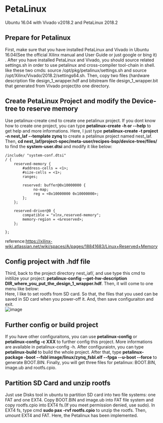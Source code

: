 # PetaLinux
Ubuntu 16.04 with Vivado v2018.2 and PetaLinux 2018.2
## Prepare for Petalinux
First, make sure that you have installed PetaLinux and Vivado in Ubuntu 16.04(See the official Xilinx manual and User Guide or just google or bing it) . After you have installed PetaLinux and Vivado, you should source related settings.sh in order to use petalinux and cross-compiler tool-chain in shell. like these two cmds: source /opt/pkg/petalinux/settings.sh and source /opt/Xilinx/Vivado/2018.2/settings64.sh. Then, copy two files (hardware description file design_1_wrapper.hdf and bitstream file design_1_wrapper.bit that generated from Vivado project)to one directory.  
## Create PetaLinux Project and modify the Device-tree to reserve memory
Use petalinux-create cmd to create one petalinux project. If you dont know how to create one project, you can type **petalinux-create -h or --help** to get help and more informations. Here, I just type **petalinux-create -t project -n nest_laf --template zynq** to create a petalinux project named nest_laf. Then, **cd nest_laf/project-spec/meta-user/recipes-bsp/device-tree/files/** to find the **system-user.dtsi** and modify it like below:
```
/include/ "system-conf.dtsi"
/ {
	reserved-memory {
		#address-cells = <1>;
		#size-cells = <1>;
		ranges;

		reserved: buffer@0x10000000 {
			 no-map;
			 reg = <0x10000000 0x10000000>;
		};
	};

	reserved-driver@0 {
		compatible = "xlnx,reserved-memory";
		memory-region = <&reserved>;
	};
	
};
```
reference:https://xilinx-wiki.atlassian.net/wiki/spaces/A/pages/18841683/Linux+Reserved+Memory  
## Config project with .hdf file
Third, back to the project directory nest_iaf/, and use type this cmd to initilize your project: **petalinux-config --get-hw-description DIR_where_you_put_the_design_1_wrapper.hdf**. Then, it will come to one menu like below:  
Here, I like to set rootfs from SD card. So that, the files that you used can be saved in SD card when you power-off it. And, then save configuraiton and exit.   
![image](https://github.com/OpenHEC/SNN-simulator-on-PYNQcluster/blob/master/petalinux/hdf_config.jpg)
## Further config or build project
If you have other configuraitons, you can use **petalinux-config** or **petalinux-config -c XXX** to further config this project. More informations are available in petalinux-config -h. After configuraiotn, you can type **petalinux-build** to build the whole project. After that, type **petalinux-package -boot --fsbl image/linux/zynq_fsbl.elf --fpga --u-boot --force** to generate BOOT.BIN. Finally, you will get three files for petalinux: BOOT.BIN, image.ub and rootfs.cpio.  
## Partition SD Card and unzip rootfs
Just use Disks tool in ubuntu to partition SD card into two file systems: one FAT and one EXT4. Copy BOOT.BIN and image.ub into FAT file system and copy rootfs.cpio into EXT4 fs.(If you meet permission denied, use sudo). In EXT4 fs, type cmd **sudo pax -rvf rootfs.cpio** to unzip the rootfs. Then, umount EXT4 and FAT. Here, the Petalinux has been implemented.  
